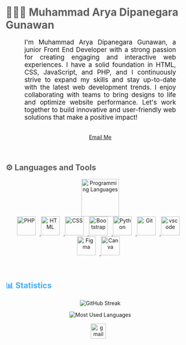 <h1 style="color: #5e5e5e;"> 👨🏻‍💻 Muhammad Arya Dipanegara Gunawan </h1>


<p align:"center" style="text-align: justify; margin: 0 50px; font-size: 17px;" >
    I'm Muhammad Arya Dipanegara Gunawan, a junior Front End Developer with a strong passion for creating engaging and interactive web experiences. I have a solid foundation in HTML, CSS, JavaScript, and PHP, and I continuously strive to expand my skills and stay up-to-date with the latest web development trends. I enjoy collaborating with teams to bring designs to life and optimize website performance. Let's work together to build innovative and user-friendly web solutions that make a positive impact!
<br>
<br>
<div align="center">

[Email Me](mailto:aryadipanegarag@gmail.com)
</div>
</p>    
<br>
<!-- Languages and Tools -->

<h2 style="color: #5e5e5e">⚙️ Languages and Tools</h2>
<div align="center" style="display:block;">
    <img width="100px" alt="Programming Languages" src="https://user-images.githubusercontent.com/78341798/194531121-47b0119a-ce00-439d-b586-125f86acb098.png"/> 
</div>
<div align="center">
  <a href="https://developer.mozilla.org/en-US/docs/Web/PHP" target="_blank" rel="noreferrer">
    <img  alt="PHP" height="50px" style="padding-right:10px;" src="https://cdn.jsdelivr.net/gh/devicons/devicon/icons/php/php-original.svg"/>
    </a>
  <a href="https://developer.mozilla.org/en-US/docs/Web/HTML" target="_blank" rel="noreferrer">
      <img  alt="HTML" height="50px" style="padding-right:10px;" src="https://cdn.jsdelivr.net/gh/devicons/devicon/icons/html5/html5-original.svg"/>
  </a>
  <a href="https://developer.mozilla.org/en-US/docs/Web/CSS" target="_blank" rel="noreferrer">
      <img  alt="CSS" height="50px" style="padding-right:10px;" src="https://cdn.jsdelivr.net/gh/devicons/devicon/icons/css3/css3-original.svg"/>
  </a>
  <a href="https://getbootstrap.com/" target="_blank" rel="noreferrer">
      <img  alt="Bootstrap" height="50px" style="padding-right:10px;" src="https://cdn.jsdelivr.net/gh/devicons/devicon/icons/bootstrap/bootstrap-original.svg"/>
  </a>
  </a>   
  <a href="https://www.python.org/" target="_blank" rel="noreferrer">
      <img  alt="Python" height="50px" style="padding-right:10px;" src="https://cdn.jsdelivr.net/gh/devicons/devicon/icons/python/python-original.svg"/>
  </a>
  <a href="https://git-scm.com/" target="_blank" rel="noreferrer">
      <img  alt="Git" height="50px" style="padding-right:10px;" src="https://cdn.jsdelivr.net/gh/devicons/devicon/icons/git/git-original.svg"/>
  </a>
  </a>
  <a href="https://code.visualstudio.com/" target="_blank" rel="noreferrer">
      <img  alt="vscode" height="50px" style="padding-right:10px;"src="https://cdn.jsdelivr.net/gh/devicons/devicon/icons/vscode/vscode-original.svg"/>
  </a>
  <a href="https://www.figma.com/" target="_blank" rel="noreferrer">
      <img  alt="Figma" height="50px" style="padding-right:10px;" src="https://cdn.jsdelivr.net/gh/devicons/devicon/icons/figma/figma-original.svg"/> 
  </a>
  <a href="https://www.canva.com/" target="_blank" rel="noreferrer">
      <img  alt="Canva" height="50px" style="padding-right:10px;" src="https://cdn.jsdelivr.net/gh/devicons/devicon/icons/canva/canva-original.svg"/> 
  </a>
</div>
<br>
<br>
<!-- Statistics -->

<h2 style="color: #44AEFB">📊 Statistics</h2>

<div class="stats" align="center">


![GitHub Streak](https://streak-stats.demolab.com?user=aryagunawann&count_private=true&theme=algolia&border_radius=20)
    
![Most Used Languages](https://github-readme-stats.vercel.app/api/top-langs/?username=aryagunawann&layout=compact&show_icons=true&theme=algolia&border_radius=20)
</div>

<div class="footer" align="center" style="margin:15px;">
    <a href="aryadipanegarag@gmail.com" target="_blank">
        <img style="margin:0 10px 10px 0;" src="https://user-images.githubusercontent.com/78341798/194531383-ddb2b774-5bb9-491c-b601-4a4a7d9792fb.svg" alt="gmail" width="40px"/>
    </a>
</div>


